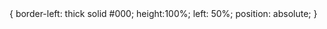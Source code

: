 
<div class="v-line">
</div>
<div=v-line>{
 border-left: thick solid #000;
 height:100%;
 left: 50%;
 position: absolute;
}
  


